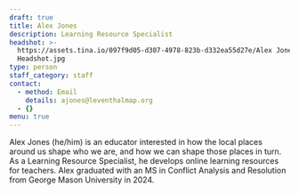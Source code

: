 ```yaml
---
draft: true
title: Alex Jones
description: Learning Resource Specialist
headshot: >-
  https://assets.tina.io/097f9d05-d307-4978-823b-d332ea55d27e/Alex Jones
  Headshot.jpg
type: person
staff_category: staff
contact:
  - method: Email
    details: ajones@leventhalmap.org
  - {}
menu: true
---
```


Alex Jones (he/him) is an educator interested in how the local places around us shape who we are, and how we can shape those places in turn. As a Learning Resource Specialist, he develops online learning resources for teachers. Alex graduated with an MS in Conflict Analysis and Resolution from George Mason University in 2024.
